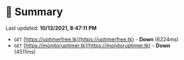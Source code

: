 # 📖 Summary
Last updated: **10/13/2021, 8:47:11 PM**

- `GET` [https://uptimerfree.tk](https://uptimerfree.tk) - **Down** (6224ms)
- `GET` [https://monitoruptimer.tk](https://monitoruptimer.tk) - **Down** (4511ms)
